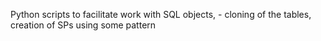 Python scripts to facilitate work with SQL objects, - cloning of the tables, creation of SPs using some pattern
